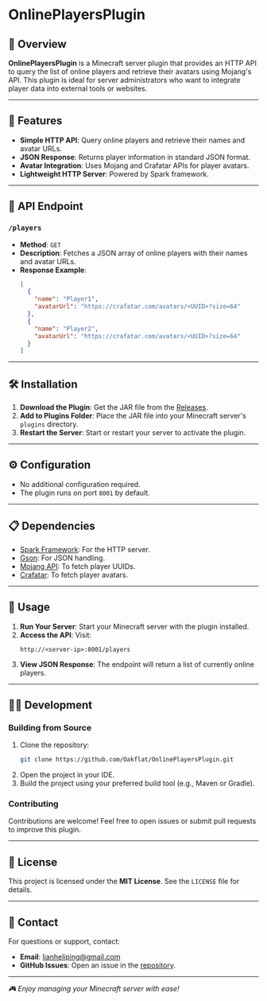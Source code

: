 # OnlinePlayersPlugin

## 🌟 Overview
**OnlinePlayersPlugin** is a Minecraft server plugin that provides an HTTP API to query the list of online players and retrieve their avatars using Mojang's API. This plugin is ideal for server administrators who want to integrate player data into external tools or websites.

---

## 🚀 Features
- **Simple HTTP API**: Query online players and retrieve their names and avatar URLs.
- **JSON Response**: Returns player information in standard JSON format.
- **Avatar Integration**: Uses Mojang and Crafatar APIs for player avatars.
- **Lightweight HTTP Server**: Powered by Spark framework.

---

## 📖 API Endpoint
### `/players`
- **Method**: `GET`
- **Description**: Fetches a JSON array of online players with their names and avatar URLs.
- **Response Example**:
  ```json
  [
    {
      "name": "Player1",
      "avatarUrl": "https://crafatar.com/avatars/<UUID>?size=64"
    },
    {
      "name": "Player2",
      "avatarUrl": "https://crafatar.com/avatars/<UUID>?size=64"
    }
  ]
  ```

---

## 🛠️ Installation
1. **Download the Plugin**: Get the JAR file from the [Releases](#).
2. **Add to Plugins Folder**: Place the JAR file into your Minecraft server's `plugins` directory.
3. **Restart the Server**: Start or restart your server to activate the plugin.

---

## ⚙️ Configuration
- No additional configuration required.
- The plugin runs on port `8001` by default.

---

## 📋 Dependencies
- [Spark Framework](https://sparkjava.com/): For the HTTP server.
- [Gson](https://github.com/google/gson): For JSON handling.
- [Mojang API](https://mojang.com/): To fetch player UUIDs.
- [Crafatar](https://crafatar.com/): To fetch player avatars.

---

## 📡 Usage
1. **Run Your Server**: Start your Minecraft server with the plugin installed.
2. **Access the API**: Visit:
   ```
   http://<server-ip>:8001/players
   ```
3. **View JSON Response**: The endpoint will return a list of currently online players.

---

## 👨‍💻 Development
### Building from Source
1. Clone the repository:
   ```bash
   git clone https://github.com/Oakflat/OnlinePlayersPlugin.git
   ```
2. Open the project in your IDE.
3. Build the project using your preferred build tool (e.g., Maven or Gradle).

### Contributing
Contributions are welcome! Feel free to open issues or submit pull requests to improve this plugin.

---

## 📜 License
This project is licensed under the **MIT License**. See the `LICENSE` file for details.

---

## 📧 Contact
For questions or support, contact:
- **Email**: lianheliping@gmail.com
- **GitHub Issues**: Open an issue in the [repository](https://github.com/Oakflat/OnlinePlayersPlugin-oakflat).

---

_🎮 Enjoy managing your Minecraft server with ease!_

